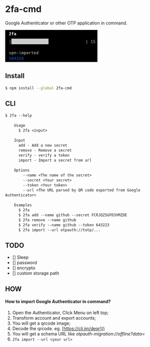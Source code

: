 # 2fa-cmd

Google Authenticator or other OTP application in command.

![screenshot](screenshot.png)

## Install

```bash
$ npm install --global 2fa-cmd
```

## CLI

```
$ 2fa --help

	Usage
	  $ 2fa <input>

	Input
	  add - Add a new secret
	  remove - Remove a secret
	  verify - verify a token
	  import - Import a secret from url

	Options
		--name <The name of the secret>
		--secret <Your secret>
		--token <Your token>
		--url <The URL parsed by QR code exported from Google Authenticator>

	Examples
	  $ 2fa
	  $ 2fa add --name github --secret FCRJQZSGFD3VMZDE
	  $ 2fa remove --name github
	  $ 2fa verify --name github --token 643223
	  $ 2fa import --url otpauth://totp/...
```

## TODO

- [] Sleep
- [] password
- [] encrypto
- [] custom storage path

## HOW

#### How to import Google Authenticator in command?

1. Open the Authenticator, Click Menu on left top;
2. Transform account and export accounts;
3. You will get a qrcode image;
4. Decode the qrcode. eg. [https://cli.im/deqr]()
5. You will get a schema URL like _otpauth-migration://offline?data=_
6. `2fa import --url <your url>`
